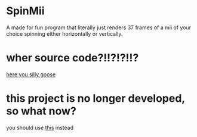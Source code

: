 # SpinMii
A made for fun program that literally just renders 37 frames of a mii of your choice spinning either horizontally or vertically.

# wher source code?!!?!?!!?
<a href="https://cdn.discordapp.com/attachments/882269480246472744/1081943537064616156/SpinMii.zip">here you silly goose</a>

# this project is no longer developed, so what now?
you should use <a href="https://limes.pink/spinmii">this</a> instead
